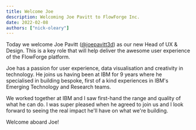 ```yaml
---
title: Welcome Joe
description: Welcoming Joe Pavitt to FlowForge Inc.
date: 2022-02-08
authors: ["nick-oleary"]
---
```


Today we welcome Joe Pavitt ([@joepavitt3d](https://twitter.com/joepavitt3d)) as
our new Head of UX & Design. This is a key role that will help deliver the awesome
user experience of the FlowForge platform.

<!--more-->

Joe has a passion for user experience, data visualisation and creativity in
technology. He joins us having been at IBM for 9 years where he specialised in
building bespoke, first of a kind experiences in IBM's Emerging Technology and
Research teams.

We worked together at IBM and I saw first-hand the range and quality of what he
can do. I was super pleased when he agreed to join us and I look forward to
seeing the real impact he'll have on what we're building.

Welcome aboard Joe!
